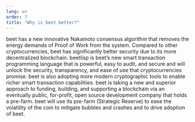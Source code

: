 ```yaml
---
lang: en
order: 7
title: "Why is beet better?"
---
```


beet has a new innovative Nakamoto consensus algorithm that removes the energy demands of Proof of Work from the system. Compared to other cryptocurrencies, beet has significantly better security due to its more decentralized blockchain. beetlisp is beet’s new smart transaction programming language that is powerful, easy to audit, and secure and will unlock the security, transparency, and ease of use that cryptocurrencies promise. beet is also adopting more modern cryptographic tools to enable richer smart transaction capabilities. beet is taking a new and superior approach to funding, building, and supporting a blockchain via an eventually public, for-profit, open source development company that holds a pre-farm. beet will use its pre-farm (Strategic Reserve) to ease the volatility of the coin to mitigate bubbles and crashes and to drive adoption of beet.
